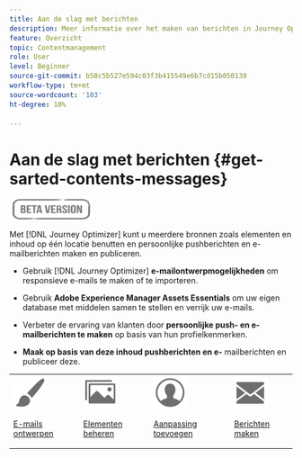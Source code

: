 ```yaml
---
title: Aan de slag met berichten
description: Meer informatie over het maken van berichten in Journey Optimizer
feature: Overzicht
topic: Contentmanagement
role: User
level: Beginner
source-git-commit: b58c5b527e594c03f3b415549e6b7cd15b050139
workflow-type: tm+mt
source-wordcount: '103'
ht-degree: 10%

---
```


# Aan de slag met berichten {#get-sarted-contents-messages}

![](assets/do-not-localize/badge.png)

Met [!DNL Journey Optimizer] kunt u meerdere bronnen zoals elementen en inhoud op één locatie benutten en persoonlijke pushberichten en e-mailberichten maken en publiceren.

* Gebruik [!DNL Journey Optimizer] **e-mailontwerpmogelijkheden** om responsieve e-mails te maken of te importeren.

* Gebruik **Adobe Experience Manager Assets Essentials** om uw eigen database met middelen samen te stellen en verrijk uw e-mails.

* Verbeter de ervaring van klanten door **persoonlijke push- en e-mailberichten te maken** op basis van hun profielkenmerken.

* **Maak op basis van deze inhoud pushberichten en e-** mailberichten en publiceer deze.

<table>
<tr>
<td><img src="assets/do-not-localize/icon_design.svg" width="60px"><p><a href="design-emails.md">E-mails ontwerpen</a></p></td>
<td><img src="assets/do-not-localize/icon_assets.svg" width="60px"><p><a href="assets-essentials.md">Elementen beheren</a></p></td>
<td><img src="assets/do-not-localize/icon_personalization.svg" width="60px"><p><a href="personalization/personalize.md">Aanpassing toevoegen</a></p></td>
<td><img src="assets/do-not-localize/icon_messages.svg" width="60px"><p><a href="create-message.md">Berichten maken</a></p></td></tr>
</table>
